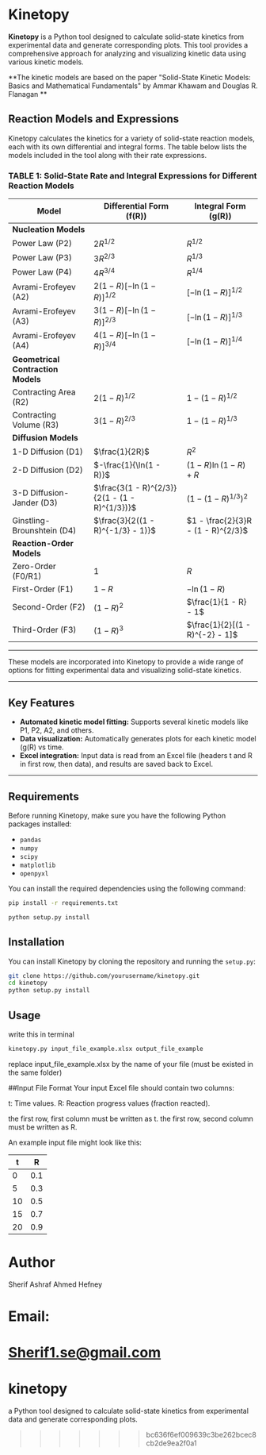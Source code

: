 # Kinetopy

**Kinetopy** is a Python tool designed to calculate solid-state kinetics from experimental data and generate corresponding plots. This tool provides a comprehensive approach for analyzing and visualizing kinetic data using various kinetic models.

**The kinetic models are based on the paper "Solid-State Kinetic Models: Basics and Mathematical Fundamentals" by Ammar Khawam and Douglas R. Flanagan **

## Reaction Models and Expressions

Kinetopy calculates the kinetics for a variety of solid-state reaction models, each with its own differential and integral forms. The table below lists the models included in the tool along with their rate expressions.

### TABLE 1: Solid-State Rate and Integral Expressions for Different Reaction Models


| **Model**                         | **Differential Form (f(R))**                        | **Integral Form (g(R))**                             |
|-----------------------------------|-----------------------------------------------------|------------------------------------------------------|
| **Nucleation Models**             |                                                     |                                                      |
| Power Law (P2)                    | $2R^{1/2}$                                          | $R^{1/2}$                                            |
| Power Law (P3)                    | $3R^{2/3}$                                          | $R^{1/3}$                                            |
| Power Law (P4)                    | $4R^{3/4}$                                          | $R^{1/4}$                                            |
| Avrami-Erofeyev (A2)              | $2(1 - R)[-\ln(1 - R)]^{1/2}$                       | $[-\ln(1 - R)]^{1/2}$                                |
| Avrami-Erofeyev (A3)              | $3(1 - R)[-\ln(1 - R)]^{2/3}$                       | $[-\ln(1 - R)]^{1/3}$                                |
| Avrami-Erofeyev (A4)              | $4(1 - R)[-\ln(1 - R)]^{3/4}$                       | $[-\ln(1 - R)]^{1/4}$                                |
| **Geometrical Contraction Models**|                                                     |                                                      |
| Contracting Area (R2)             | $2(1 - R)^{1/2}$                                    | $1 - (1 - R)^{1/2}$                                  |
| Contracting Volume (R3)           | $3(1 - R)^{2/3}$                                    | $1 - (1 - R)^{1/3}$                                  |
| **Diffusion Models**              |                                                     |                                                      |
| 1-D Diffusion (D1)                | $\frac{1}{2R}$                                      | $R^2$                                                |
| 2-D Diffusion (D2)                | $-\frac{1}{\ln(1 - R)}$                             | $(1 - R)\ln(1 - R) + R$                              |
| 3-D Diffusion-Jander (D3)         | $\frac{3(1 - R)^{2/3}}{2(1 - (1 - R)^{1/3})}$     | $(1 - (1 - R)^{1/3})^2$                              |
| Ginstling-Brounshtein (D4)        | $\frac{3}{2((1 - R)^{-1/3} - 1)}$                  | $1 - \frac{2}{3}R - (1 - R)^{2/3}$                  |
| **Reaction-Order Models**         |                                                     |                                                      |
| Zero-Order (F0/R1)                | $1$                                                 | $R$                                                  |
| First-Order (F1)                  | $1 - R$                                            | $-\ln(1 - R)$                                        |
| Second-Order (F2)                 | $(1 - R)^2$                                        | $\frac{1}{1 - R} - 1$                                |
| Third-Order (F3)                  | $(1 - R)^3$                                        | $\frac{1}{2}[(1 - R)^{-2} - 1]$                      |


---

These models are incorporated into Kinetopy to provide a wide range of options for fitting experimental data and visualizing solid-state kinetics.


---

## Key Features
- **Automated kinetic model fitting:** Supports several kinetic models like P1, P2, A2, and others.
- **Data visualization:** Automatically generates plots for each kinetic model (g(R) vs time.
- **Excel integration:** Input data is read from an Excel file (headers t and R in first row, then data), and results are saved back to Excel.

---

## Requirements
Before running Kinetopy, make sure you have the following Python packages installed:
- `pandas`
- `numpy`
- `scipy`
- `matplotlib`
- `openpyxl`

You can install the required dependencies using the following command:

```bash
pip install -r requirements.txt

python setup.py install

```


## Installation

You can install Kinetopy by cloning the repository and running the `setup.py`:

```bash
git clone https://github.com/yourusername/kinetopy.git
cd kinetopy
python setup.py install
```
## Usage
write this in terminal

```bash
kinetopy.py input_file_example.xlsx output_file_example
```

replace input_file_example.xlsx by the name of your file (must be existed in the same folder)

##Input File Format
Your input Excel file should contain two columns:

t: Time values.
R: Reaction progress values (fraction reacted).

the first row, first column must be written as t.
the first row, second column must be written as R.

An example input file might look like this:


| **t** | **R** |
|-------|-------|
| 0     | 0.1   |
| 5     | 0.3   |
| 10    | 0.5   |
| 15    | 0.7   |
| 20    | 0.9   |


# Author

Sherif Ashraf Ahmed Hefney

# Email: 

Sherif1.se@gmail.com
=======
# kinetopy

a Python tool designed to calculate solid-state kinetics from experimental data and generate corresponding plots.
>>>>>>> bc636f6ef009639c3be262bcec8cb2de9ea2f0a1
